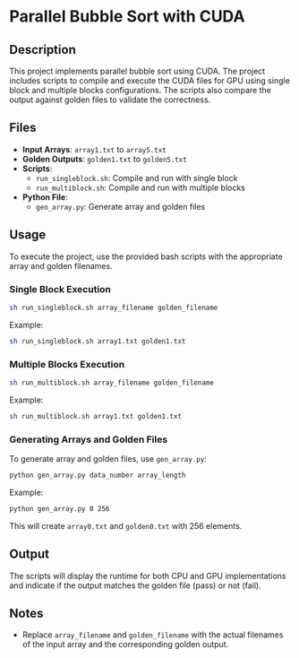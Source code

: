 # Parallel Bubble Sort with CUDA


## Description
This project implements parallel bubble sort using CUDA.
The project includes scripts to compile and execute the CUDA files for GPU using single block and multiple blocks configurations.
The scripts also compare the output against golden files to validate the correctness.


## Files
- **Input Arrays**: `array1.txt` to `array5.txt`
- **Golden Outputs**: `golden1.txt` to `golden5.txt`
- **Scripts**:
  - `run_singleblock.sh`: Compile and run with single block
  - `run_multiblock.sh`: Compile and run with multiple blocks
- **Python File**:
  - `gen_array.py`: Generate array and golden files


## Usage
To execute the project, use the provided bash scripts with the appropriate array and golden filenames.


### Single Block Execution
```sh
sh run_singleblock.sh array_filename golden_filename
```
Example:
```sh
sh run_singleblock.sh array1.txt golden1.txt
```

### Multiple Blocks Execution
```sh
sh run_multiblock.sh array_filename golden_filename
```
Example:
```sh
sh run_multiblock.sh array1.txt golden1.txt
```

### Generating Arrays and Golden Files
To generate array and golden files, use `gen_array.py`:
```sh
python gen_array.py data_number array_length
```
Example:
```sh
python gen_array.py 0 256
```
This will create `array0.txt` and `golden0.txt` with 256 elements.

## Output
The scripts will display the runtime for both CPU and GPU implementations and indicate if the output matches the golden file (pass) or not (fail).


## Notes
- Replace `array_filename` and `golden_filename` with the actual filenames of the input array and the corresponding golden output.
